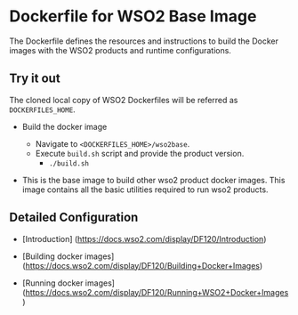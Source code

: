 # Dockerfile for WSO2 Base Image #
The Dockerfile defines the resources and instructions to build the Docker images with the WSO2 products and runtime configurations.

## Try it out

The cloned local copy of WSO2 Dockerfiles will be referred as `DOCKERFILES_HOME`.

* Build the docker image
    - Navigate to `<DOCKERFILES_HOME>/wso2base`.
    - Execute `build.sh` script and provide the product version.
        + `./build.sh`

* This is the base image to build other wso2 product docker images. This image contains all the basic utilities required to run wso2 products.   

## Detailed Configuration

* [Introduction] (https://docs.wso2.com/display/DF120/Introduction)

* [Building docker images] (https://docs.wso2.com/display/DF120/Building+Docker+Images)

* [Running docker images] (https://docs.wso2.com/display/DF120/Running+WSO2+Docker+Images)